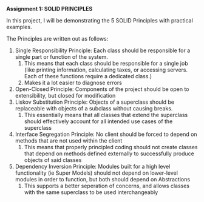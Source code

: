 **Assignment 1: SOLID PRINCIPLES**

In this project, I will be demonstrating the 5 SOLID Principles with practical examples.

The Principles are written out as follows:

1) Single Responsibility Principle: 
    Each class should be responsible for a single part or function of the system.
   1) This means that each class should be responsible for a single job (like printing information, calculating taxes, or accessing servers. Each of these functions require a dedicated class.)
   2) Makes it a lot easier to diagnose errors
2) Open-Closed Principle: Components of the project should be open to extensibility, but closed for modification
3) Liskov Substitution Principle: Objects of a superclass should be replaceable with objects of a subclass without causing breaks.
   1) This essentially means that all classes that extend the superclass should effectively account for all intended use cases of the superclass
4) Interface Segregation Principle: No client should be forced to depend on methods that are not used within the client
   1) This means that properly principled coding should not create classes that depend on methods defined externally to successfully produce objects of said classes
5) Dependency Inversion Principle: Modules built for a high level functionality (ie Super Models) should not depend on lower-level modules in order to function, but both should depend on Abstractions
   1) This supports a better seperation of concerns, and allows classes with the same superclass to be used interchangeably